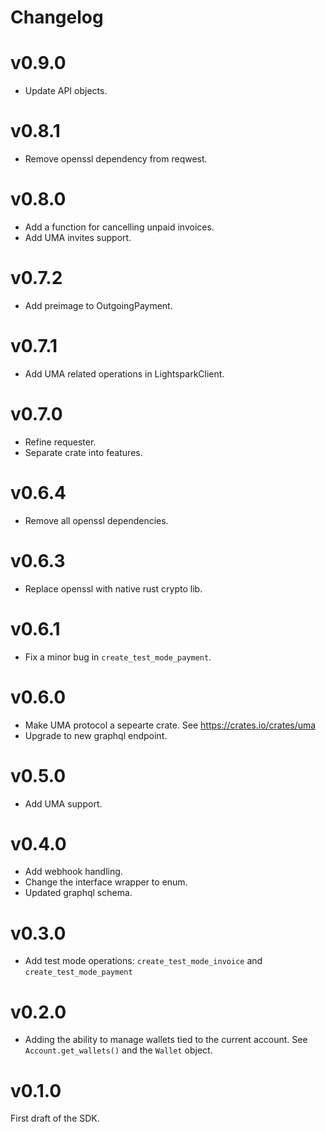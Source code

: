 # Changelog

# v0.9.0
- Update API objects.

# v0.8.1
- Remove openssl dependency from reqwest.

# v0.8.0

- Add a function for cancelling unpaid invoices.
- Add UMA invites support.

# v0.7.2
- Add preimage to OutgoingPayment.

# v0.7.1
- Add UMA related operations in LightsparkClient.

# v0.7.0
- Refine requester.
- Separate crate into features.

# v0.6.4
- Remove all openssl dependencies.

# v0.6.3
- Replace openssl with native rust crypto lib.

# v0.6.1
- Fix a minor bug in `create_test_mode_payment`.

# v0.6.0
- Make UMA protocol a sepearte crate. See https://crates.io/crates/uma
- Upgrade to new graphql endpoint.

# v0.5.0
- Add UMA support.

# v0.4.0
- Add webhook handling.
- Change the interface wrapper to enum.
- Updated graphql schema.

# v0.3.0
- Add test mode operations: `create_test_mode_invoice` and `create_test_mode_payment`

# v0.2.0

- Adding the ability to manage wallets tied to the current account. See `Account.get_wallets()` and the `Wallet` object.

# v0.1.0

First draft of the SDK.
